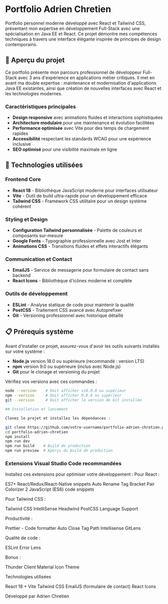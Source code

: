 # Portfolio Adrien Chretien

Portfolio personnel moderne développé avec React et Tailwind CSS, présentant mon expertise en développement Full-Stack avec une spécialisation en Java EE et React. Ce projet démontre mes compétences techniques à travers une interface élégante inspirée de principes de design contemporains.

## 🎯 Aperçu du projet

Ce portfolio présente mon parcours professionnel de développeur Full-Stack avec 3 ans d'expérience en applications métier critiques. Il met en avant ma double expertise : maintenance et modernisation d'applications Java EE existantes, ainsi que création de nouvelles interfaces avec React et les technologies modernes.

### Caractéristiques principales

- **Design responsive** avec animations fluides et interactions sophistiquées
- **Architecture modulaire** pour une maintenance et évolution facilitées  
- **Performance optimisée** avec Vite pour des temps de chargement rapides
- **Accessibilité** respectant les standards WCAG pour une expérience inclusive
- **SEO optimisé** pour une visibilité maximale en ligne

## 🚀 Technologies utilisées

### Frontend Core
- **React 18** - Bibliothèque JavaScript moderne pour interfaces utilisateur
- **Vite** - Outil de build ultra-rapide pour un développement efficace
- **Tailwind CSS** - Framework CSS utilitaire pour un design système cohérent

### Styling et Design
- **Configuration Tailwind personnalisée** - Palette de couleurs et composants sur-mesure
- **Google Fonts** - Typographie professionnelle avec Jost et Inter
- **Animations CSS** - Transitions fluides et effets interactifs élégants

### Communication et Contact
- **EmailJS** - Service de messagerie pour formulaire de contact sans backend
- **React Icons** - Bibliothèque d'icônes moderne et complète

### Outils de développement
- **ESLint** - Analyse statique de code pour maintenir la qualité
- **PostCSS** - Traitement CSS avancé avec Autoprefixer
- **Git** - Versioning professionnel avec historique détaillé

## 📋 Prérequis système

Avant d'installer ce projet, assurez-vous d'avoir les outils suivants installés sur votre système :

- **Node.js** version 18.0 ou supérieure (recommandé : version LTS)
- **npm** version 9.0 ou supérieure (inclus avec Node.js)
- **Git** pour le clonage et versioning du projet

Vérifiez vos versions avec ces commandes :
```bash
node --version    # Doit afficher v18.0.0 ou supérieur
npm --version     # Doit afficher 9.0.0 ou supérieur  
git --version     # Doit afficher la version de Git installée

## Installation et lancement

Clonez le projet et installez les dépendances :

git clone https://github.com/votre-username/portfolio-adrien-chretien.git
cd portfolio-adrien-chretien
npm install
npm run dev
npm run build    # Build de production
npm run preview  # Aperçu du build de production
```

### Extensions Visual Studio Code recommandées
Installez ces extensions pour optimiser votre développement :
Pour React :

ES7+ React/Redux/React-Native snippets
Auto Rename Tag
Bracket Pair Colorizer 2
JavaScript (ES6) code snippets

Pour Tailwind CSS :

Tailwind CSS IntelliSense
Headwind
PostCSS Language Support

Productivité :

Prettier - Code formatter
Auto Close Tag
Path Intellisense
GitLens

Qualité de code :

ESLint
Error Lens

Bonus :

Thunder Client
Material Icon Theme

Technologies utilisées

React 18 + Vite
Tailwind CSS
EmailJS (formulaire de contact)
React Icons


Développé par Adrien Chretien
